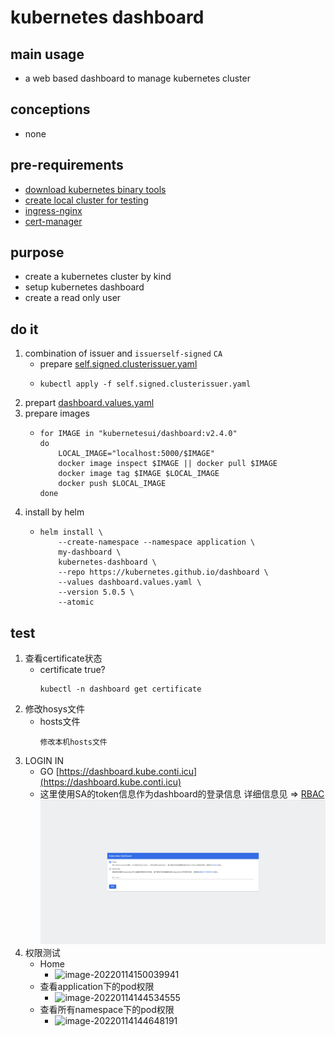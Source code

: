 # kubernetes dashboard

## main usage

* a web based dashboard to manage kubernetes cluster

## conceptions

* none

## pre-requirements

* [download kubernetes binary tools](../download.kubernetes.binary.tools.md)
* [create local cluster for testing](local.cluster.for.testing.md)
* [ingress-nginx](ingress.nginx.md)
* [cert-manager](cert.manager.md)

## purpose

* create a kubernetes cluster by kind
* setup kubernetes dashboard
* create a read only user

## do it

1. combination of issuer and `issuerself-signed` `CA`
   * prepare [self.signed.clusterissuer.yaml](dashboard/self.signed.clusterissuer.yaml.md)
   * ```shell
     kubectl apply -f self.signed.clusterissuer.yaml
     ```
2. prepart [dashboard.values.yaml](dashboard/dashboard.values.yaml.md)
3. prepare images
   * ```shell  
     for IMAGE in "kubernetesui/dashboard:v2.4.0"
     do
         LOCAL_IMAGE="localhost:5000/$IMAGE"
         docker image inspect $IMAGE || docker pull $IMAGE
         docker image tag $IMAGE $LOCAL_IMAGE
         docker push $LOCAL_IMAGE
     done
     ```
3. install by helm
   * ```shell
     helm install \
         --create-namespace --namespace application \
         my-dashboard \
         kubernetes-dashboard \
         --repo https://kubernetes.github.io/dashboard \
         --values dashboard.values.yaml \
         --version 5.0.5 \
         --atomic
     ```

## test
1. 查看certificate状态
   * certificate true?
     ```shell
     kubectl -n dashboard get certificate 
     ```
2. 修改hosys文件
   * hosts文件
     ```text
     修改本机hosts文件
     ```
3. LOGIN IN 
   * GO [https://dashboard.kube.conti.icu](https://dashboard.kube.conti.icu)
   * 这里使用SA的token信息作为dashboard的登录信息 详细信息见 =>  [RBAC](../resources/rbac.md)
   ![img.png](img.png)
4. 权限测试
   * Home
     * ![image-20220114150039941](http://conti-picture-database.oss-cn-hangzhou.aliyuncs.com/img/image-20220114150039941.png)
   * 查看application下的pod权限
     * ![image-20220114144534555](http://conti-picture-database.oss-cn-hangzhou.aliyuncs.com/img/image-20220114144534555.png)
   * 查看所有namespace下的pod权限
     * ![image-20220114144648191](http://conti-picture-database.oss-cn-hangzhou.aliyuncs.com/img/image-20220114144648191.png)
   







